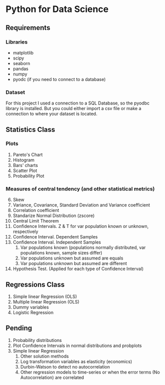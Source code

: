 # Python for Data Science

## Requirements
### Libraries
- matplotlib
- scipy
- seaborn
- pandas
- numpy
- pyodc (if you need to connect to a database)

### Dataset
For this project I used a connection to a SQL Database, so the pyodbc library is installed. But you could either import a csv file or make a connection to where your dataset is located.


## Statistics Class
### Plots
1. Pareto's Chart
2. Histogram
3. Bars' charts
4. Scatter Plot
5. Probability Plot

### Measures of central tendency (and other statistical metrics)
6. Skew
7. Variance, Covariance, Standard Deviation and Variance coefficient
8. Correlation coefficient
9. Standarize Normal Distribution (zscore)
10. Central Limit Theorem
11. Confidence Intervals. Z & T for var population known or unknown, respectively
12. Confidence Interval. Dependent Samples
13. Confidence Interval. Independent Samples
    1. Var populations known (populations normally distributed, var populations known, sample sizes differ)
    2. Var populations unknown but assumed are equals
    3. Var populations unknown but assumed are different
14. Hypothesis Test. (Applied for each type of Confidence Interval)

## Regressions Class
1. Simple linear Regression (OLS)
2. Multiple linear Regression (OLS)
3. Dummy variables
4. Logistic Regression

## Pending
1. Probability distributions
2. Plot Confidence Intervals in normal distributions and probplots
3. Simple linear Regression
    1. Other solution methods
    2. Log transformation variables as elasticity (economics)
    3. Durbin-Watson to detect no autocorrelation
    4. Other regression models to time-series or when the error terms (No Autocorrelation) are correlated
